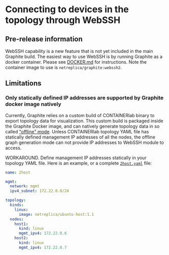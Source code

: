 # Connecting to devices in the topology through WebSSH

## Pre-release information

WebSSH capability is a new feature that is not yet included in the main Graphite build. The easiest way to use WebSSH is by running Graphite as a docker container. Please see [DOCKER.md](/docs/DOCKER.md#lanching-graphite-as-part-of-containerlab-deployment) for instructions. Note the container image to use is `netreplica/graphite:webssh2`.

## Limitations

### Only statically defined IP addresses are supported by Graphite docker image natively

Currently, Graphite relies on a custom build of CONTAINERlab binary to export topology data for visualization. This custom build is packaged inside the Graphite Docker image, and can natively generate topology data in so called ["offline" mode](https://containerlab.dev/cmd/graph/#online-vs-offline-graphing). Unless CONTAINERlab topology YAML file has statically defined management IP addresses of all the nodes, the offline graph generation mode can not provide IP addresses to WebSSH module to access.

WORKAROUND. Define management IP addresses statically in your topology YAML file. Here is an example, or a complete [`2host.yaml`](/examples/2host.yaml) file:

```Yaml
name: 2host

mgmt:
  network: mgmt
  ipv4_subnet: 172.22.0.0/24

topology:
  kinds:
    linux:
      image: netreplica/ubuntu-host:1.1
  nodes:
    host1:
      kind: linux
      mgmt_ipv4: 172.22.0.6
    host2:
      kind: linux
      mgmt_ipv4: 172.22.0.7
````
